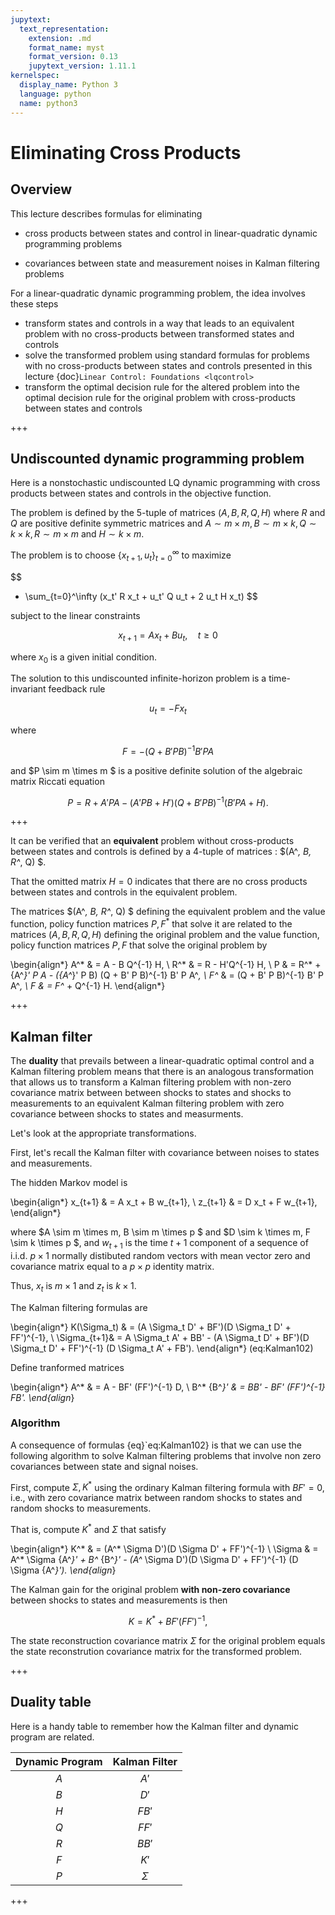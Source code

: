```yaml
---
jupytext:
  text_representation:
    extension: .md
    format_name: myst
    format_version: 0.13
    jupytext_version: 1.11.1
kernelspec:
  display_name: Python 3
  language: python
  name: python3
---
```


# Eliminating Cross Products 

## Overview

This lecture describes formulas for eliminating 

  * cross products between states and control in linear-quadratic dynamic programming  problems
  
  * covariances between state and measurement noises in  Kalman filtering  problems


For a linear-quadratic dynamic programming problem, the idea involves these steps

 * transform  states and controls in a way that leads to an equivalent problem with no cross-products between transformed states and controls
 * solve the transformed problem using standard formulas for problems with no cross-products between states and controls  presented in this lecture {doc}`Linear Control: Foundations <lqcontrol>`
 * transform the optimal decision rule for the altered problem into the optimal decision rule for the original problem with cross-products between states and controls

+++

## Undiscounted dynamic programming problem

Here is a nonstochastic undiscounted LQ dynamic programming with cross products between
states and controls in the objective function.



The problem is defined by the 5-tuple of matrices $(A, B, R, Q, H)$
where  $R$ and $Q$ are positive definite symmetric matrices and 
$A \sim m \times m, B \sim m \times k,  Q \sim k \times k, R \sim m \times m$ and $H \sim k \times m$.


The problem is to choose $\{x_{t+1}, u_t\}_{t=0}^\infty$ to maximize 

$$
 - \sum_{t=0}^\infty (x_t' R x_t + u_t' Q u_t + 2 u_t H x_t) 
$$

subject to the linear constraints 

$$ x_{t+1} = A x_t + B u_t,  \quad t \geq 0 $$

where $x_0$ is a given initial condition. 

The solution to this undiscounted infinite-horizon problem is a time-invariant feedback rule  

$$ u_t  = -F x_t $$

where

$$ F = -(Q + B'PB)^{-1} B'PA $$

and  $P \sim m \times m $ is a positive definite solution of the algebraic matrix Riccati equation

$$
P = R + A'PA - (A'PB + H')(Q + B'PB)^{-1}(B'PA + H).
$$


+++

It can be verified that an **equivalent** problem without cross-products between states and controls
is  defined by  a 4-tuple of matrices : $(A^*, B, R^*, Q) $. 

That the omitted matrix $H=0$ indicates that there are no cross products between states and controls
in the equivalent problem. 

The matrices $(A^*, B, R^*, Q) $ defining the  equivalent problem and the value function, policy function matrices $P, F^*$ that solve it are  related to the matrices $(A, B, R, Q, H)$ defining the original problem  and the  value function, policy function matrices $P, F$ that solve the original problem by 

\begin{align*}
A^* & = A - B Q^{-1} H, \\
R^* & = R - H'Q^{-1} H, \\
P & = R^* + {A^*}' P A - ({A^*}' P B) (Q + B' P B)^{-1} B' P A^*, \\
F^* & = (Q + B' P B)^{-1} B' P A^*, \\
F & = F^* + Q^{-1} H.
\end{align*}

+++

## Kalman filter

The **duality** that prevails  between a linear-quadratic optimal control and a Kalman filtering problem means that there is an analogous transformation that allows us to transform a Kalman filtering problem
with non-zero covariance matrix  between between shocks to states and shocks to measurements to an equivalent Kalman filtering problem with zero covariance between shocks to states and measurments.

Let's look at the appropriate transformations.


First, let's recall the Kalman filter with covariance between noises to states and measurements.

The hidden Markov model is 

\begin{align*}
x_{t+1} & = A x_t + B w_{t+1},  \\
z_{t+1} & = D x_t + F w_{t+1},  
\end{align*}

where $A \sim m \times m, B \sim m \times p $ and $D \sim k \times m, F \sim k \times p $,
and $w_{t+1}$ is the time $t+1$ component of a sequence of i.i.d. $p \times 1$ normally distibuted
random vectors with mean vector zero and covariance matrix equal to a $p \times p$ identity matrix. 

Thus, $x_t$ is $m \times 1$ and $z_t$ is $k \times 1$. 

The Kalman  filtering formulas are 


\begin{align*}
K(\Sigma_t) & = (A \Sigma_t D' + BF')(D \Sigma_t D' + FF')^{-1}, \\
\Sigma_{t+1}&  = A \Sigma_t A' + BB' - (A \Sigma_t D' + BF')(D \Sigma_t D' + FF')^{-1} (D \Sigma_t A' + FB').
\end{align*} (eq:Kalman102)
 

Define   tranformed matrices

\begin{align*}
A^* & = A - BF' (FF')^{-1} D, \\
B^* {B^*}' & = BB' - BF' (FF')^{-1} FB'.
\end{align*}

### Algorithm

A consequence of  formulas {eq}`eq:Kalman102} is that we can use the following algorithm to solve Kalman filtering problems that involve  non zero covariances between state and signal noises. 

First, compute $\Sigma, K^*$ using the ordinary Kalman filtering  formula with $BF' = 0$, i.e.,
with zero covariance matrix between random shocks to  states and  random shocks to measurements. 

That is, compute  $K^*$ and $\Sigma$ that  satisfy

\begin{align*}
K^* & = (A^* \Sigma D')(D \Sigma D' + FF')^{-1} \\
\Sigma & = A^* \Sigma {A^*}' + B^* {B^*}' - (A^* \Sigma D')(D \Sigma D' + FF')^{-1} (D \Sigma {A^*}').
\end{align*}

The Kalman gain for the original problem **with non-zero covariance** between shocks to states and measurements is then

$$
K = K^* + BF' (FF')^{-1},
$$

The state reconstruction covariance matrix $\Sigma$ for the original problem equals the state reconstrution covariance matrix for the transformed problem.

+++

## Duality table

Here is a handy table to remember how the Kalman filter and dynamic program are related.


| Dynamic Program | Kalman Filter |
| :-------------: | :-----------: |
|       $A$       |     $A'$      |
|       $B$       |     $D'$      |
|       $H$       |     $FB'$     |
|       $Q$       |     $FF'$     |
|       $R$       |     $BB'$     |
|       $F$       |     $K'$      |
|       $P$       |   $\Sigma$    |

+++


```{code-cell} ipython3

```
